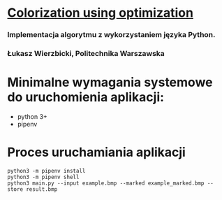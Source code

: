 # [Colorization using optimization](https://www.cs.huji.ac.il/~yweiss/Colorization/colorization-siggraph04.pdf)
### Implementacja algorytmu z wykorzystaniem języka Python.
### Łukasz Wierzbicki, Politechnika Warszawska

# Minimalne wymagania systemowe do uruchomienia aplikacji:

- python 3+
- pipenv

# Proces uruchamiania aplikacji
```
python3 -m pipenv install
python3 -m pipenv shell
python3 main.py --input example.bmp --marked example_marked.bmp --store result.bmp
```